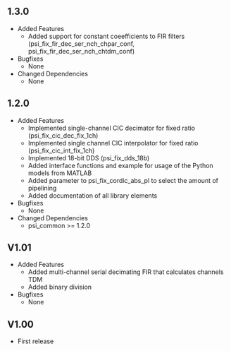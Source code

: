 ## 1.3.0

* Added Features
  * Added support for constant coeefficients to FIR filters (psi_fix_fir_dec_ser_nch_chpar_conf, psi_fix_fir_dec_ser_nch_chtdm_conf)
* Bugfixes
  * None
* Changed Dependencies
  * None

## 1.2.0

* Added Features
  * Implemented single-channel CIC decimator for fixed ratio (psi_fix_cic_dec_fix_1ch)
  * Implemented single channel CIC interpolator for fixed ratio (psi_fix_cic_int_fix_1ch)
  * Implemented 18-bit DDS (psi_fix_dds_18b)
  * Added interface functions and example for usage of the Python models from MATLAB
  * Added parameter to psi_fix_cordic_abs_pl to select the amount of pipelining
  * Added documentation of all library elements 
* Bugfixes
  * None
* Changed Dependencies
  * psi_common >= 1.2.0

## V1.01

* Added Features
  * Added multi-channel serial decimating FIR that calculates channels TDM
  * Added binary division
* Bugfixes
  * None

## V1.00
* First release